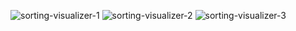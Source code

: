 ![sorting-visualizer-1](https://github.com/user-attachments/assets/c17bda6c-6887-43b8-96fd-64d2c31e050a)
![sorting-visualizer-2](https://github.com/user-attachments/assets/51644414-922e-4a28-96d6-6e15fe888bcc)
![sorting-visualizer-3](https://github.com/user-attachments/assets/24b9cf5b-300a-4bb6-96a4-cd910e8d8337)
